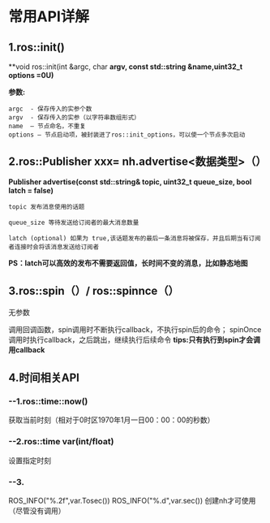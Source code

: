 # 常用API详解

## 1.ros::init()

**void ros::init(int &argc, char **argv, const std::string &name,uint32_t options =0U)**

**参数:**  
```
argc  - 保存传入的实参个数
argv  - 保存传入的实参（以字符串数组形式）
name  – 节点命名，不重复
options – 节点启动项，被封装进了ros::init_options，可以使一个节点多次启动
```


## 2.ros::Publisher  xxx= nh.advertise<数据类型>（）

**Publisher advertise(const std::string& topic, uint32_t queue_size, bool latch = false)**

```
topic 发布消息使用的话题

queue_size 等待发送给订阅者的最大消息数量

latch (optional) 如果为 true,该话题发布的最后一条消息将被保存，并且后期当有订阅者连接时会将该消息发送给订阅者
```

**PS：latch可以高效的发布不需要返回值，长时间不变的消息，比如静态地图**

## 3.ros::spin（）/ ros::spinnce（）

无参数

调用回调函数，spin调用时不断执行callback，不执行spin后的命令；
                        spinOnce调用时执行callback，之后跳出，继续执行后续命令
**tips:只有执行到spin才会调用callback**

## 4.时间相关API

### --1.ros::time::now()
获取当前时刻（相对于0时区1970年1月一日00：00：00的秒数）
### --2.ros::time var(int/float)
设置指定时刻
### --3.

ROS_INFO("%.2f",var.Tosec())
ROS_INFO("%.d",var.sec())
创建nh才可使用（尽管没有调用）